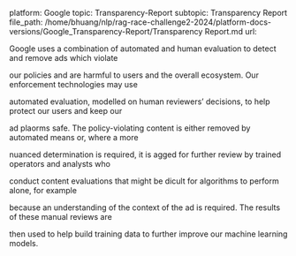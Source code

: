 platform: Google
topic: Transparency-Report
subtopic: Transparency Report
file_path: /home/bhuang/nlp/rag-race-challenge2-2024/platform-docs-versions/Google_Transparency-Report/Transparency Report.md
url: <EMPTY>

Google uses a combination of automated and human evaluation to detect and remove ads which violate

our policies and are harmful to users and the overall ecosystem. Our enforcement technologies may use

automated evaluation, modelled on human reviewers’ decisions, to help protect our users and keep our

ad pla orms safe. The policy-violating content is either removed by automated means or, where a more

nuanced determination is required, it is  agged for further review by trained operators and analysts who

conduct content evaluations that might be di cult for algorithms to perform alone, for example

because an understanding of the context of the ad is required. The results of these manual reviews are

then used to help build training data to further improve our machine learning models.